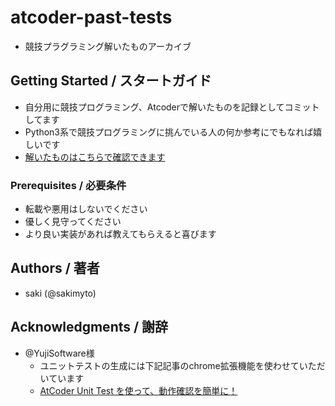 # atcoder-past-tests
- 競技プラグラミング解いたものアーカイブ

## Getting Started / スタートガイド
- 自分用に競技プログラミング、Atcoderで解いたものを記録としてコミットしてます
- Python3系で競技プログラミングに挑んでいる人の何か参考にでもなれば嬉しいです
- [解いたものはこちらで確認できます](https://kenkoooo.com/atcoder/#/table/sakimyto)

### Prerequisites / 必要条件
- 転載や悪用はしないでください
- 優しく見守ってください
- より良い実装があれば教えてもらえると喜びます

## Authors / 著者
- saki (@sakimyto)

## Acknowledgments / 謝辞
- @YujiSoftware様
    - ユニットテストの生成には下記記事のchrome拡張機能を使わせていただいています
    - [AtCoder Unit Test を使って、動作確認を簡単に！](https://qiita.com/YujiSoftware/items/00ce688ce5dde627ec36)
